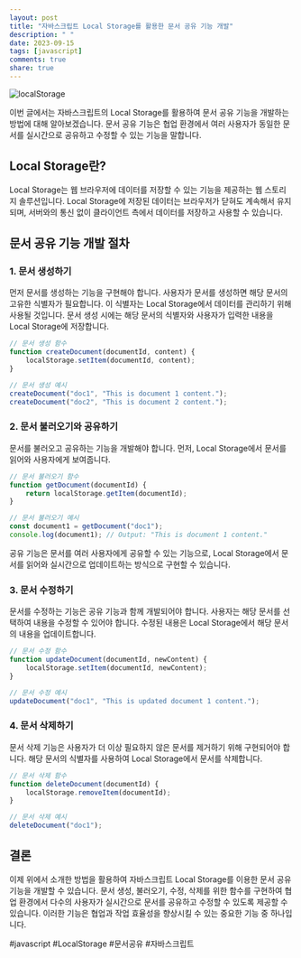 ```yaml
---
layout: post
title: "자바스크립트 Local Storage를 활용한 문서 공유 기능 개발"
description: " "
date: 2023-09-15
tags: [javascript]
comments: true
share: true
---
```


![localStorage](https://cdn.pixabay.com/photo/2017/07/10/23/41/document-2494438_960_720.jpg)

이번 글에서는 자바스크립트의 Local Storage를 활용하여 문서 공유 기능을 개발하는 방법에 대해 알아보겠습니다. 문서 공유 기능은 협업 환경에서 여러 사용자가 동일한 문서를 실시간으로 공유하고 수정할 수 있는 기능을 말합니다.

## Local Storage란?
Local Storage는 웹 브라우저에 데이터를 저장할 수 있는 기능을 제공하는 웹 스토리지 솔루션입니다. Local Storage에 저장된 데이터는 브라우저가 닫혀도 계속해서 유지되며, 서버와의 통신 없이 클라이언트 측에서 데이터를 저장하고 사용할 수 있습니다.

## 문서 공유 기능 개발 절차

### 1. 문서 생성하기
먼저 문서를 생성하는 기능을 구현해야 합니다. 사용자가 문서를 생성하면 해당 문서의 고유한 식별자가 필요합니다. 이 식별자는 Local Storage에서 데이터를 관리하기 위해 사용될 것입니다. 문서 생성 시에는 해당 문서의 식별자와 사용자가 입력한 내용을 Local Storage에 저장합니다.

```javascript
// 문서 생성 함수
function createDocument(documentId, content) {
    localStorage.setItem(documentId, content);
}

// 문서 생성 예시
createDocument("doc1", "This is document 1 content.");
createDocument("doc2", "This is document 2 content.");
```

### 2. 문서 불러오기와 공유하기
문서를 불러오고 공유하는 기능을 개발해야 합니다. 먼저, Local Storage에서 문서를 읽어와 사용자에게 보여줍니다.

```javascript
// 문서 불러오기 함수
function getDocument(documentId) {
    return localStorage.getItem(documentId);
}

// 문서 불러오기 예시
const document1 = getDocument("doc1");
console.log(document1); // Output: "This is document 1 content."
```

공유 기능은 문서를 여러 사용자에게 공유할 수 있는 기능으로, Local Storage에서 문서를 읽어와 실시간으로 업데이트하는 방식으로 구현할 수 있습니다.

### 3. 문서 수정하기
문서를 수정하는 기능은 공유 기능과 함께 개발되어야 합니다. 사용자는 해당 문서를 선택하여 내용을 수정할 수 있어야 합니다. 수정된 내용은 Local Storage에서 해당 문서의 내용을 업데이트합니다.

```javascript
// 문서 수정 함수
function updateDocument(documentId, newContent) {
    localStorage.setItem(documentId, newContent);
}

// 문서 수정 예시
updateDocument("doc1", "This is updated document 1 content.");
```

### 4. 문서 삭제하기
문서 삭제 기능은 사용자가 더 이상 필요하지 않은 문서를 제거하기 위해 구현되어야 합니다. 해당 문서의 식별자를 사용하여 Local Storage에서 문서를 삭제합니다.

```javascript
// 문서 삭제 함수
function deleteDocument(documentId) {
    localStorage.removeItem(documentId);
}

// 문서 삭제 예시
deleteDocument("doc1");
```

## 결론
이제 위에서 소개한 방법을 활용하여 자바스크립트 Local Storage를 이용한 문서 공유 기능을 개발할 수 있습니다. 문서 생성, 불러오기, 수정, 삭제를 위한 함수를 구현하여 협업 환경에서 다수의 사용자가 실시간으로 문서를 공유하고 수정할 수 있도록 제공할 수 있습니다. 이러한 기능은 협업과 작업 효율성을 향상시킬 수 있는 중요한 기능 중 하나입니다.

#javascript #LocalStorage #문서공유 #자바스크립트